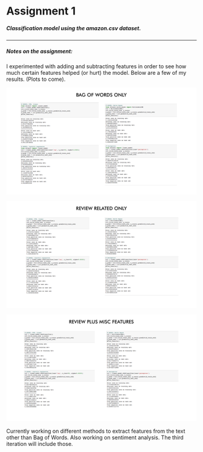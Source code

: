 # Assignment 1

##### Classification model using the amazon.csv dataset.
***
##### Notes on the assignment: 
I experimented with adding and subtracting features in order to see how much certain features helped (or hurt) the model. Below are a few of my results. (Plots to come).

![alt text](img/bagresults.png)

![alt text](img/revresults.png)

![alt text](img/revplusresults.png)

Currently working on different methods to extract features from the text other than Bag of Words. Also working on sentiment analysis. The third iteration will include those.




